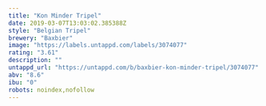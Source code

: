 ```yaml
---
title: "Kon Minder Tripel"
date: 2019-03-07T13:03:02.385388Z
style: "Belgian Tripel"
brewery: "Baxbier"
image: "https://labels.untappd.com/labels/3074077"
rating: "3.61"
description: ""
untappd_url: "https://untappd.com/b/baxbier-kon-minder-tripel/3074077"
abv: "8.6"
ibu: "0"
robots: noindex,nofollow
---
```

